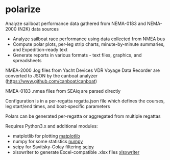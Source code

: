 # polarize
Analyze sailboat performance data gathered from NEMA-0183 and NEMA-2000 (N2K) data sources

- Analyze sailboat race performance using data collected from NMEA bus
- Compute polar plots, per-leg strip charts, minute-by-minute summaries, and Expedition-ready text
- Generate reports in various formats - text files, graphics, and spreadsheets

NMEA-2000 .log files from Yacht Devices VDR Voyage Data Recorder are converted to
JSON by the canboat analyzer (https://www.github.com/canboat/canboat)

NMEA-0183 .nmea files from SEAiq are parsed directly

Configuration is in a per-regatta regatta.json file which defines the courses,
leg start/end times, and boat-specific parameters

Polars can be generated per-regatta or aggregated from multiple regattas

Requires Python3.x and additional modules:
- matplotlib for plotting [matplotlib](https://matplotlib.org)
- numpy for some statistics [numpy](https://numpy.org)
- scipy for Savitsky-Golay filtering [scipy](https://scipy.org)
- xlsxwriter to generate Excel-compatible .xlsx files [xlsxwriter](https://pypi.org/project/XlsxWriter)

